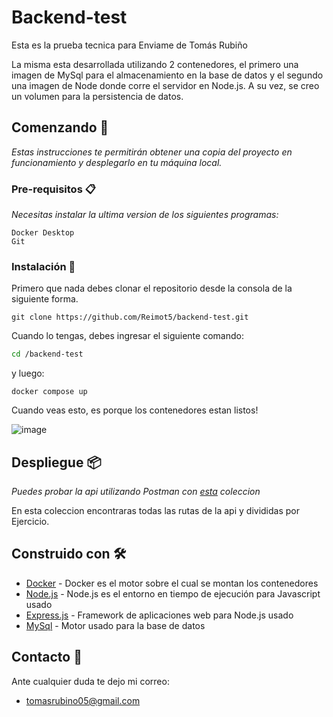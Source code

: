 # Backend-test
Esta es la prueba tecnica para Enviame de Tomás Rubiño

La misma esta desarrollada utilizando 2 contenedores, el primero una imagen de MySql para el almacenamiento en la base de datos y el segundo una imagen de Node donde corre el servidor en Node.js. A su vez, se creo un volumen para la persistencia de datos.

## Comenzando 🚀

_Estas instrucciones te permitirán obtener una copia del proyecto en funcionamiento y desplegarlo en tu máquina local._

### Pre-requisitos 📋

_Necesitas instalar la ultima version de los siguientes programas:_

```
Docker Desktop
Git
```

### Instalación 🔧

Primero que nada debes clonar el repositorio desde la consola de la siguiente forma.
```git
git clone https://github.com/Reimot5/backend-test.git
```
Cuando lo tengas, debes ingresar el siguiente comando:
```bash
cd /backend-test
```
y luego:
```docker
docker compose up
```
Cuando veas esto, es porque los contenedores estan listos!

![image](https://user-images.githubusercontent.com/56139749/119382245-2531be80-bc98-11eb-86f0-8c52f0b64830.png)

## Despliegue 📦

_Puedes probar la api utilizando Postman con [esta](https://github.com/Reimot5/backend-test/blob/main/test%20for%20Backend-test.postman_collection.json) coleccion_

En esta coleccion encontraras todas las rutas de la api y divididas por Ejercicio.

## Construido con 🛠️

* [Docker](https://www.docker.com/) - Docker es el motor sobre el cual se montan los contenedores
* [Node.js](https://nodejs.org/es/) - Node.js es el entorno en tiempo de ejecución para Javascript usado
* [Express.js](https://expressjs.com/es/) - Framework de aplicaciones web para Node.js usado
* [MySql](https://www.mysql.com/) - Motor usado para la base de datos

## Contacto 📄

Ante cualquier duda te dejo mi correo:

* tomasrubino05@gmail.com
